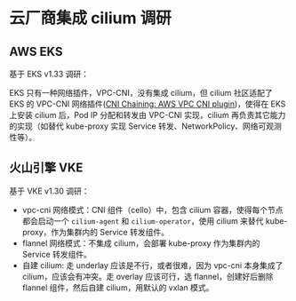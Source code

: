 # 云厂商集成 cilium 调研

## AWS EKS

基于 EKS v1.33 调研：

EKS 只有一种网络插件，VPC-CNI，没有集成 cilium，但 cilium 社区适配了 EKS 的 VPC-CNI 网络插件([CNI Chaining: AWS VPC CNI plugin](https://docs.cilium.io/en/stable/installation/cni-chaining-aws-cni/))，使得在 EKS 上安装 cilium 后，Pod IP 分配和转发由 VPC-CNI 实现，cilium 再负责其它能力的实现（如替代 kube-proxy 实现 Service 转发、NetworkPolicy、网络可观测性等）。

## 火山引擎 VKE

基于 VKE v1.30 调研：
- vpc-cni 网络模式：CNI 组件（cello）中，包含 cilium 容器，使得每个节点都会启动一个 `cilium-agent` 和 `cilium-operator`，使用 cilium 来替代 kube-proxy，作为集群内的 Service 转发组件。
- flannel 网络模式：不集成 cilium，会部署 kube-proxy 作为集群内的 Service 转发组件。
- 自建 cilium: 走 underlay 应该是不行，或者很难，因为 vpc-cni 本身集成了 cilium，应该会有冲突。走 overlay 应该可行，选 flannel，创建好后删除 flannel 组件，然后自建 cilium，用默认的 vxlan 模式。
